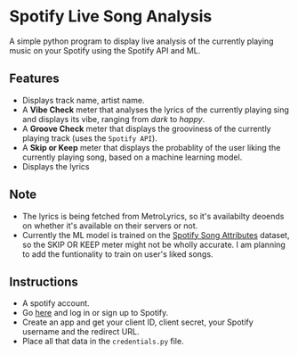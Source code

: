 # Spotify Live Song Analysis

A simple python program to display live analysis of the currently playing music on your Spotify using the Spotify API and ML.

## Features
- Displays track name, artist name.
- A **Vibe Check** meter that analyses the lyrics of the currently playing sing and displays its vibe, ranging from *dark* to *happy*.
- A **Groove Check** meter that displays the grooviness of the currently playing track (uses the `Spotify API`).
- A **Skip or Keep** meter that displays the probablity of the user liking the currently playing song, based on a machine learning model.
- Displays the lyrics

## Note
- The lyrics is being fetched from MetroLyrics, so it's availabilty deoends on whether it's available on their servers or not.
- Currently the ML model is trained on the [Spotify Song Attributes](https://www.kaggle.com/geomack/spotifyclassification) dataset, so the SKIP OR KEEP meter might not be wholly accurate.
I am planning to add the funtionality to train on user's liked songs.

## Instructions
- A spotify account.
- Go [here](https://developer.spotify.com/) and log in or sign up to Spotify.
- Create an app and get your client ID, client secret, your Spotify username and the redirect URL.
- Place all that data in the `credentials.py` file.
